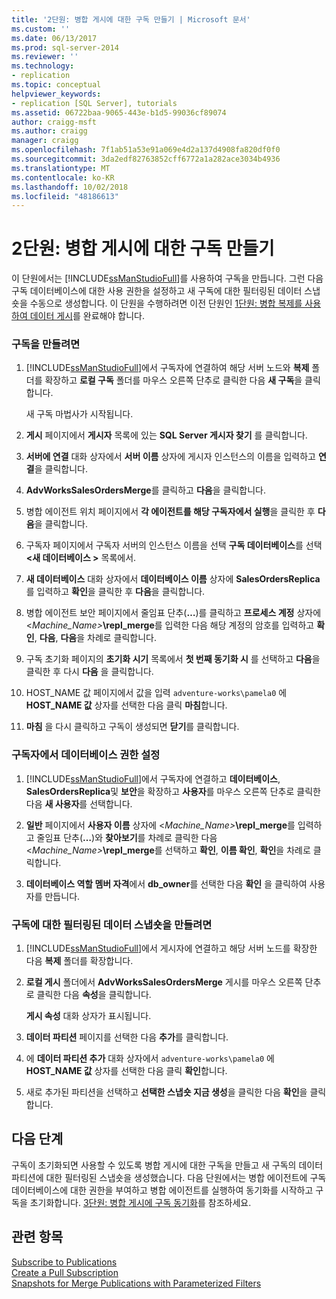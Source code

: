 ```yaml
---
title: '2단원: 병합 게시에 대한 구독 만들기 | Microsoft 문서'
ms.custom: ''
ms.date: 06/13/2017
ms.prod: sql-server-2014
ms.reviewer: ''
ms.technology:
- replication
ms.topic: conceptual
helpviewer_keywords:
- replication [SQL Server], tutorials
ms.assetid: 06722baa-9065-443e-b1d5-99036cf89074
author: craigg-msft
ms.author: craigg
manager: craigg
ms.openlocfilehash: 7f1ab51a53e91a069e4d2a137d4908fa820df0f0
ms.sourcegitcommit: 3da2edf82763852cff6772a1a282ace3034b4936
ms.translationtype: MT
ms.contentlocale: ko-KR
ms.lasthandoff: 10/02/2018
ms.locfileid: "48186613"
---
```

# <a name="lesson-2-creating-a-subscription-to-the-merge-publication"></a>2단원: 병합 게시에 대한 구독 만들기
  이 단원에서는 [!INCLUDE[ssManStudioFull](../../includes/ssmanstudiofull-md.md)]를 사용하여 구독을 만듭니다. 그런 다음 구독 데이터베이스에 대한 사용 권한을 설정하고 새 구독에 대한 필터링된 데이터 스냅숏을 수동으로 생성합니다. 이 단원을 수행하려면 이전 단원인 [1단원: 병합 복제를 사용하여 데이터 게시](lesson-1-publishing-data-using-merge-replication.md)를 완료해야 합니다.  
  
### <a name="to-create-the-subscription"></a>구독을 만들려면  
  
1.  [!INCLUDE[ssManStudioFull](../../includes/ssmanstudiofull-md.md)]에서 구독자에 연결하여 해당 서버 노드와 **복제** 폴더를 확장하고 **로컬 구독** 폴더를 마우스 오른쪽 단추로 클릭한 다음 **새 구독**을 클릭합니다.  
  
     새 구독 마법사가 시작됩니다.  
  
2.  **게시** 페이지에서 **게시자** 목록에 있는 **SQL Server 게시자 찾기** 를 클릭합니다.  
  
3.  **서버에 연결** 대화 상자에서 **서버 이름** 상자에 게시자 인스턴스의 이름을 입력하고 **연결**을 클릭합니다.  
  
4.  **AdvWorksSalesOrdersMerge**를 클릭하고 **다음**을 클릭합니다.  
  
5.  병합 에이전트 위치 페이지에서 **각 에이전트를 해당 구독자에서 실행**을 클릭한 후 **다음**을 클릭합니다.  
  
6.  구독자 페이지에서 구독자 서버의 인스턴스 이름을 선택 **구독 데이터베이스**를 선택  **\<새 데이터베이스 >** 목록에서.  
  
7.  **새 데이터베이스** 대화 상자에서 **데이터베이스 이름** 상자에 **SalesOrdersReplica** 를 입력하고 **확인**을 클릭한 후 **다음**을 클릭합니다.  
  
8.  병합 에이전트 보안 페이지에서 줄임표 단추(**…**)를 클릭하고 **프로세스 계정** 상자에 \<*Machine_Name>***\repl_merge**를 입력한 다음 해당 계정의 암호를 입력하고 **확인**, **다음**, **다음**을 차례로 클릭합니다.  
  
9. 구독 초기화 페이지의 **초기화 시기** 목록에서 **첫 번째 동기화 시** 를 선택하고 **다음**을 클릭한 후 다시 **다음** 을 클릭합니다.  
  
10. HOST_NAME 값 페이지에서 값을 입력 `adventure-works\pamela0` 에 **HOST_NAME 값** 상자를 선택한 다음 클릭 **마침**합니다.  
  
11. **마침** 을 다시 클릭하고 구독이 생성되면 **닫기**를 클릭합니다.  
  
### <a name="setting-database-permissions-at-the-subscriber"></a>구독자에서 데이터베이스 권한 설정  
  
1.  [!INCLUDE[ssManStudioFull](../../includes/ssmanstudiofull-md.md)]에서 구독자에 연결하고 **데이터베이스**, **SalesOrdersReplica**및 **보안**을 확장하고 **사용자**를 마우스 오른쪽 단추로 클릭한 다음 **새 사용자**를 선택합니다.  
  
2.  **일반** 페이지에서 **사용자 이름** 상자에 \<*Machine_Name>***\repl_merge**를 입력하고 줄임표 단추(**…**)와 **찾아보기**를 차례로 클릭한 다음 \<*Machine_Name>***\repl_merge**를 선택하고 **확인**, **이름 확인**, **확인**을 차례로 클릭합니다.  
  
3.  **데이터베이스 역할 멤버 자격**에서 **db_owner**를 선택한 다음 **확인** 을 클릭하여 사용자를 만듭니다.  
  
### <a name="to-create-the-filtered-data-snapshot-for-the-subscription"></a>구독에 대한 필터링된 데이터 스냅숏을 만들려면  
  
1.  [!INCLUDE[ssManStudioFull](../../includes/ssmanstudiofull-md.md)]에서 게시자에 연결하고 해당 서버 노드를 확장한 다음 **복제** 폴더를 확장합니다.  
  
2.  **로컬 게시** 폴더에서 **AdvWorksSalesOrdersMerge** 게시를 마우스 오른쪽 단추로 클릭한 다음 **속성**을 클릭합니다.  
  
     **게시 속성** 대화 상자가 표시됩니다.  
  
3.  **데이터 파티션** 페이지를 선택한 다음 **추가**를 클릭합니다.  
  
4.  에 **데이터 파티션 추가** 대화 상자에서 `adventure-works\pamela0` 에 **HOST_NAME 값** 상자를 선택한 다음 클릭 **확인**합니다.  
  
5.  새로 추가된 파티션을 선택하고 **선택한 스냅숏 지금 생성**을 클릭한 다음 **확인**을 클릭합니다.  
  
## <a name="next-steps"></a>다음 단계  
 구독이 초기화되면 사용할 수 있도록 병합 게시에 대한 구독을 만들고 새 구독의 데이터 파티션에 대한 필터링된 스냅숏을 생성했습니다. 다음 단원에서는 병합 에이전트에 구독 데이터베이스에 대한 권한을 부여하고 병합 에이전트를 실행하여 동기화를 시작하고 구독을 초기화합니다. [3단원: 병합 게시에 구독 동기화](lesson-3-synchronizing-the-subscription-to-the-merge-publication.md)를 참조하세요.  
  
## <a name="see-also"></a>관련 항목  
 [Subscribe to Publications](subscribe-to-publications.md)   
 [Create a Pull Subscription](create-a-pull-subscription.md)   
 [Snapshots for Merge Publications with Parameterized Filters](snapshots-for-merge-publications-with-parameterized-filters.md)  
  
  
